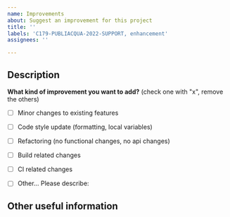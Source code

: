 ```yaml
---
name: Improvements
about: Suggest an improvement for this project
title: ''
labels: 'C179-PUBLIACQUA-2022-SUPPORT, enhancement'
assignees: ''

---
```


## Description
<!-- A few sentences describing new feature -->
<!-- screenshot, video, or link to mockup/prototype are welcome -->


**What kind of improvement you want to add?** (check one with "x", remove the others)
- [ ] Minor changes to existing features
- [ ] Code style update (formatting, local variables)
- [ ] Refactoring (no functional changes, no api changes)
- [ ] Build related changes
- [ ] CI related changes
- [ ] Other... Please describe:


## Other useful information
